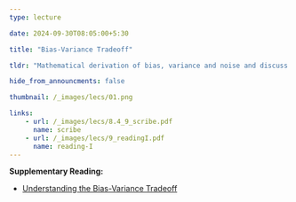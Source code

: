 ```yaml
---
type: lecture

date: 2024-09-30T08:05:00+5:30

title: "Bias-Variance Tradeoff"

tldr: "Mathematical derivation of bias, variance and noise and discuss their trade-off"

hide_from_announcments: false

thumbnail: /_images/lecs/01.png

links:
    - url: /_images/lecs/8.4_9_scribe.pdf
      name: scribe
    - url: /_images/lecs/9_readingI.pdf
      name: reading-I
---
```

**Supplementary Reading:**
- [Understanding the Bias-Variance Tradeoff](https://scott.fortmann-roe.com/docs/BiasVariance.html)
